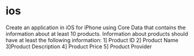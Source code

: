 # ios
Create an application in iOS for iPhone using Core Data that contains the information about at least 10 products. Information about products should have at least the following information: 1] Product ID 2] Product Name 3]Product Description 4] Product Price 5] Product Provider
